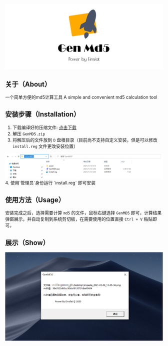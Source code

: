 <center><img src="./asset/logo.png"></center>

## 关于（About）
一个简单方便的md5计算工具
A simple and convenient md5 calculation tool

## 安装步骤（Installation）

1. 下载编译好的压缩文件: [点击下载](https://github.com/DaiLF/GenMD5/releases/tag/v1.0.0)
2. 解压 `GenMD5.zip` 
3. 将解压后的文件放到 `D` 盘根目录（目前尚不支持自定义安装，但是可以修改 `install.reg` 文件更改安装位置）
<img src="./asset/content.png">
4. 使用`管理员`身份运行 `install.reg` 即可安装 

## 使用方法（Usage）
安装完成之后，选择需要计算 `md5` 的文件，鼠标右键选择 `GenMD5` 即可，计算结果弹窗展示，并自动复制到系统剪切板，在需要使用的位置直接 `Ctrl + V` 粘贴即可。

## 展示（Show）
<center><img src="./asset/show.png"></center>


